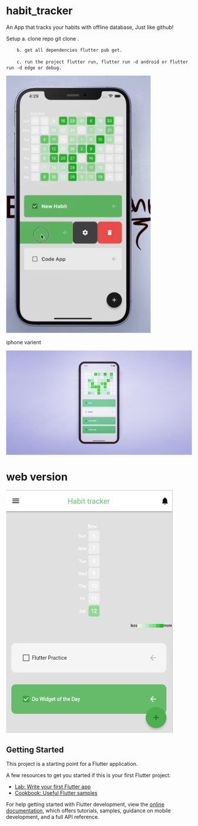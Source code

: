 # habit_tracker

An App that tracks your habits with offline database, Just like github!

Setup
        a. clone repo git clone <repo-name>.

        b. get all dependencies flutter pub get.

        c. run the project flutter run, flutter run -d android or flutter run -d edge or debug.



![Model](https://github.com/Phant0m-a/habit_tracker/blob/master/assets/habittracker.PNG)

iphone varient

![Model](https://github.com/Phant0m-a/habit_tracker/blob/master/assets/2.jpg)


# web version

![Model](https://github.com/Phant0m-a/habit_tracker/blob/master/assets/3.PNG)



## Getting Started

This project is a starting point for a Flutter application.

A few resources to get you started if this is your first Flutter project:

- [Lab: Write your first Flutter app](https://docs.flutter.dev/get-started/codelab)
- [Cookbook: Useful Flutter samples](https://docs.flutter.dev/cookbook)

For help getting started with Flutter development, view the
[online documentation](https://docs.flutter.dev/), which offers tutorials,
samples, guidance on mobile development, and a full API reference.
